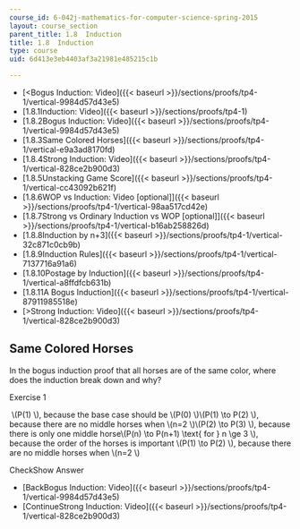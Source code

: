 ```yaml
---
course_id: 6-042j-mathematics-for-computer-science-spring-2015
layout: course_section
parent_title: 1.8  Induction
title: 1.8  Induction
type: course
uid: 6d413e3eb4403af3a21981e485215c1b

---
```


*   [<Bogus Induction: Video]({{< baseurl >}}/sections/proofs/tp4-1/vertical-9984d57d43e5)
*   [1.8.1Induction: Video]({{< baseurl >}}/sections/proofs/tp4-1)
*   [1.8.2Bogus Induction: Video]({{< baseurl >}}/sections/proofs/tp4-1/vertical-9984d57d43e5)
*   [1.8.3Same Colored Horses]({{< baseurl >}}/sections/proofs/tp4-1/vertical-e9a3ad8170fd)
*   [1.8.4Strong Induction: Video]({{< baseurl >}}/sections/proofs/tp4-1/vertical-828ce2b900d3)
*   [1.8.5Unstacking Game Score]({{< baseurl >}}/sections/proofs/tp4-1/vertical-cc43092b621f)
*   [1.8.6WOP vs Induction: Video \[optional\]]({{< baseurl >}}/sections/proofs/tp4-1/vertical-98aa517cd42e)
*   [1.8.7Strong vs Ordinary Induction vs WOP \[optional\]]({{< baseurl >}}/sections/proofs/tp4-1/vertical-b16ab258826d)
*   [1.8.8Induction by n+3]({{< baseurl >}}/sections/proofs/tp4-1/vertical-32c871c0cb9b)
*   [1.8.9Induction Rules]({{< baseurl >}}/sections/proofs/tp4-1/vertical-7137716a91a6)
*   [1.8.10Postage by Induction]({{< baseurl >}}/sections/proofs/tp4-1/vertical-a8ffdfcb631b)
*   [1.8.11A Bogus Induction]({{< baseurl >}}/sections/proofs/tp4-1/vertical-87911985518e)
*   [\>Strong Induction: Video]({{< baseurl >}}/sections/proofs/tp4-1/vertical-828ce2b900d3)

Same Colored Horses
-------------------

  

In the bogus induction proof that all horses are of the same color, where does the induction break down and why?

Exercise 1

&nbsp;\\(P(1) \\), because the base case should be \\(P(0) \\)\\(P(1) \\to P(2) \\), because there are no middle horses when \\(n=2 \\)\\(P(2) \\to P(3) \\), because there is only one middle horse\\(P(n) \\to P(n+1) \\text{ for } n \\ge 3 \\), because the order of the horses is important \\(P(1) \\to P(2) \\), because there are no middle horses when \\(n=2 \\)&nbsp;

CheckShow Answer

*   [BackBogus Induction: Video]({{< baseurl >}}/sections/proofs/tp4-1/vertical-9984d57d43e5)
*   [ContinueStrong Induction: Video]({{< baseurl >}}/sections/proofs/tp4-1/vertical-828ce2b900d3)